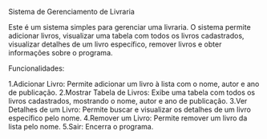 Sistema de Gerenciamento de Livraria

Este é um sistema simples para gerenciar uma livraria. O sistema permite adicionar livros, visualizar uma tabela com todos os livros cadastrados, visualizar detalhes de um livro específico, remover livros e obter informações sobre o programa.

Funcionalidades:

1.Adicionar Livro: Permite adicionar um livro à lista com o nome, autor e ano de publicação.
2.Mostrar Tabela de Livros: Exibe uma tabela com todos os livros cadastrados, mostrando o nome, autor e ano de publicação.
3.Ver Detalhes de um Livro: Permite buscar e visualizar os detalhes de um livro específico pelo nome.
4.Remover um Livro: Permite remover um livro da lista pelo nome.
5.Sair: Encerra o programa.
